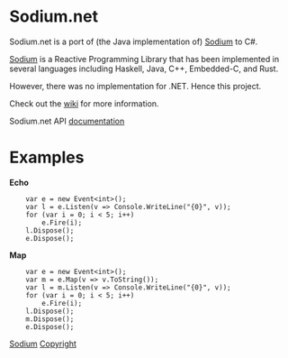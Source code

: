 Sodium.net
==========

Sodium.net is a port of (the Java implementation of) [Sodium](https://github.com/kentuckyfriedtakahe/sodium) to C#.

[Sodium](https://github.com/kentuckyfriedtakahe/sodium) is a Reactive Programming Library that has been implemented in several languages including Haskell, Java, C++, Embedded-C, and Rust. 

However, there was no implementation for .NET. Hence this project.

Check out the [wiki](https://github.com/jerometerry/sodium.net/wiki) for more information.

Sodium.net API [documentation](http://jterry.azurewebsites.net/sodium.net/)

Examples
==========

**Echo**
```
    var e = new Event<int>();
    var l = e.Listen(v => Console.WriteLine("{0}", v));
    for (var i = 0; i < 5; i++) 
        e.Fire(i);
    l.Dispose();
    e.Dispose();
```

**Map**
```
    var e = new Event<int>();
    var m = e.Map(v => v.ToString());
    var l = m.Listen(v => Console.WriteLine("{0}", v));
    for (var i = 0; i < 5; i++) 
        e.Fire(i);
    l.Dispose();
    m.Dispose();
    e.Dispose();
```

[Sodium](https://github.com/kentuckyfriedtakahe/sodium) [Copyright](https://github.com/kentuckyfriedtakahe/sodium/blob/master/COPYING)
